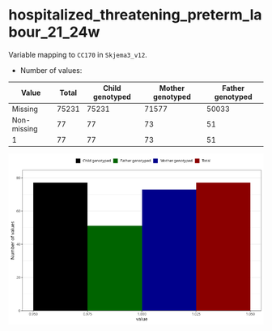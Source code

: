 # hospitalized_threatening_preterm_labour_21_24w
Variable mapping to `CC170` in `Skjema3_v12`.
- Number of values:

| Value | Total | Child genotyped | Mother genotyped | Father genotyped |
| ----- | ----- | --------------- | ---------------- | ---------------- |
| Missing | 75231 | 75231 | 71577 | 50033 |
| Non-missing | 77 | 77 | 73 | 51 |
| 1 | 77 | 77 | 73 | 51 |



![](hospitalized_threatening_preterm_labour_21_24w_n.png)



